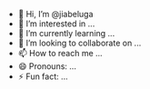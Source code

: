 - 👋 Hi, I’m @jiabeluga
- 👀 I’m interested in ...
- 🌱 I’m currently learning ...
- 💞️ I’m looking to collaborate on ...
- 📫 How to reach me ...
- 😄 Pronouns: ...
- ⚡ Fun fact: ...

<!---
jiabeluga/jiabeluga is a ✨ special ✨ repository because its `README.md` (this file) appears on your GitHub profile.
You can click the Preview link to take a look at your changes.
--->
